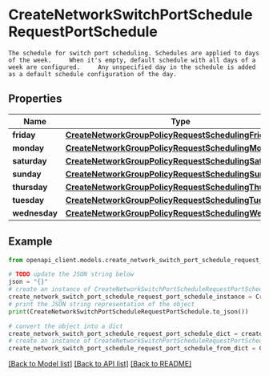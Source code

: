 # CreateNetworkSwitchPortScheduleRequestPortSchedule

    The schedule for switch port scheduling. Schedules are applied to days of the week.     When it's empty, default schedule with all days of a week are configured.     Any unspecified day in the schedule is added as a default schedule configuration of the day. 

## Properties

Name | Type | Description | Notes
------------ | ------------- | ------------- | -------------
**friday** | [**CreateNetworkGroupPolicyRequestSchedulingFriday**](CreateNetworkGroupPolicyRequestSchedulingFriday.md) |  | [optional] 
**monday** | [**CreateNetworkGroupPolicyRequestSchedulingMonday**](CreateNetworkGroupPolicyRequestSchedulingMonday.md) |  | [optional] 
**saturday** | [**CreateNetworkGroupPolicyRequestSchedulingSaturday**](CreateNetworkGroupPolicyRequestSchedulingSaturday.md) |  | [optional] 
**sunday** | [**CreateNetworkGroupPolicyRequestSchedulingSunday**](CreateNetworkGroupPolicyRequestSchedulingSunday.md) |  | [optional] 
**thursday** | [**CreateNetworkGroupPolicyRequestSchedulingThursday**](CreateNetworkGroupPolicyRequestSchedulingThursday.md) |  | [optional] 
**tuesday** | [**CreateNetworkGroupPolicyRequestSchedulingTuesday**](CreateNetworkGroupPolicyRequestSchedulingTuesday.md) |  | [optional] 
**wednesday** | [**CreateNetworkGroupPolicyRequestSchedulingWednesday**](CreateNetworkGroupPolicyRequestSchedulingWednesday.md) |  | [optional] 

## Example

```python
from openapi_client.models.create_network_switch_port_schedule_request_port_schedule import CreateNetworkSwitchPortScheduleRequestPortSchedule

# TODO update the JSON string below
json = "{}"
# create an instance of CreateNetworkSwitchPortScheduleRequestPortSchedule from a JSON string
create_network_switch_port_schedule_request_port_schedule_instance = CreateNetworkSwitchPortScheduleRequestPortSchedule.from_json(json)
# print the JSON string representation of the object
print(CreateNetworkSwitchPortScheduleRequestPortSchedule.to_json())

# convert the object into a dict
create_network_switch_port_schedule_request_port_schedule_dict = create_network_switch_port_schedule_request_port_schedule_instance.to_dict()
# create an instance of CreateNetworkSwitchPortScheduleRequestPortSchedule from a dict
create_network_switch_port_schedule_request_port_schedule_from_dict = CreateNetworkSwitchPortScheduleRequestPortSchedule.from_dict(create_network_switch_port_schedule_request_port_schedule_dict)
```
[[Back to Model list]](../README.md#documentation-for-models) [[Back to API list]](../README.md#documentation-for-api-endpoints) [[Back to README]](../README.md)


